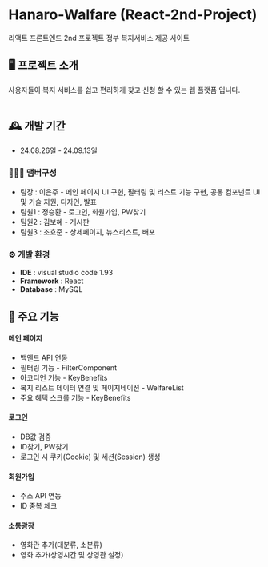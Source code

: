 # Hanaro-Walfare (React-2nd-Project)
리액트 프론트엔드 2nd 프로젝트 정부 복지서비스 제공 사이트


## 🖥️ 프로젝트 소개
사용자들이 복지 서비스를 쉽고 편리하게 찾고 신청 할 수 있는 웹 플랫폼 입니다.
<br>
<br>

## 🕰️ 개발 기간
* 24.08.26일 - 24.09.13일

### 🧑‍🤝‍🧑 맴버구성
 - 팀장  : 이은주 - 메인 페이지 UI 구현, 필터링 및 리스트 기능 구현, 공통 컴포넌트 UI 및 기술 지원, 디자인, 발표
 - 팀원1 : 정승환 - 로그인, 회원가입, PW찾기
 - 팀원2 : 김보혜 - 게시판
 - 팀원3 : 조효준 - 상세페이지, 뉴스리스트, 배포

### ⚙️ 개발 환경
- **IDE** : visual studio code 1.93
- **Framework** : React
- **Database** : MySQL

## 📌 주요 기능
#### 메인 페이지
- 백엔드 API 연동
- 필터링 기능 - FilterComponent
- 아코디언 기능 - KeyBenefits
- 복지 리스트 데이터 연결 및 페이지네이션 - WelfareList
- 주요 혜택 스크롤 기능 - KeyBenefits

#### 로그인
- DB값 검증
- ID찾기, PW찾기
- 로그인 시 쿠키(Cookie) 및 세션(Session) 생성

#### 회원가입
- 주소 API 연동
- ID 중복 체크

#### 소통광장
- 영화관 추가(대분류, 소분류)
- 영화 추가(상영시간 및 상영관 설정)
